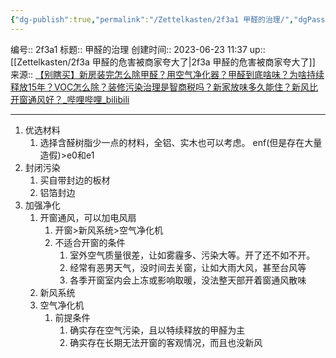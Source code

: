 ```yaml
---
{"dg-publish":true,"permalink":"/Zettelkasten/2f3a1 甲醛的治理/","dgPassFrontmatter":true}
---
```


编号:: 2f3a1
标题:: 甲醛的治理
创建时间:: 2023-06-23 11:37
up:: [[Zettelkasten/2f3a 甲醛的危害被商家夸大了\|2f3a 甲醛的危害被商家夸大了]]
来源:: [【别瞎买】新房装完怎么除甲醛？用空气净化器？甲醛到底啥味？为啥持续释放15年？VOC怎么除？装修污染治理是智商税吗？新家放味多久能住？新风比开窗通风好？_哔哩哔哩_bilibili](https://www.bilibili.com/video/BV18V4y1W7aW/?spm_id_from=333.788&vd_source=bcf798ace50733030b9c7e1fb6a3a349)

---

1. 优选材料
	1. 选择含醛树脂少一点的材料，全铝、实木也可以考虑。
	   enf(但是存在大量造假)>e0和e1
2. 封闭污染
	1. 买自带封边的板材
	2. 铝箔封边
3. 加强净化
	1. 开窗通风，可以加电风扇
		1. 开窗>新风系统>空气净化机
		2. 不适合开窗的条件
			1. 室外空气质量很差，让如雾霾多、污染大等。开了还不如不开。
			2. 经常有恶男天气，没时间去关窗，让如大雨大风，甚至台风等
			3. 各季开窗室内会上冻或影响取暖，没法整天部开着窗通风散味
	2. 新风系统
	3. 空气净化机
		1. 前提条件
			1. 确实存在空气污染，且以特续释放的甲醛为主
			2. 确实存在长期无法开窗的客观情况，而且也没新风

